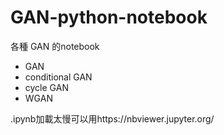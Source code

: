 # GAN-python-notebook
各種 GAN 的notebook   
* GAN
* conditional GAN
* cycle GAN
* WGAN

.ipynb加載太慢可以用https://nbviewer.jupyter.org/  

